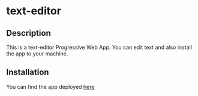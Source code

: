 # text-editor

## Description

This is a text-editor Progressive Web App. You can edit text and also install the app to your machine.

## Installation 

You can find the app deployed [here](https://cryptic-waters-99975.herokuapp.com/)
